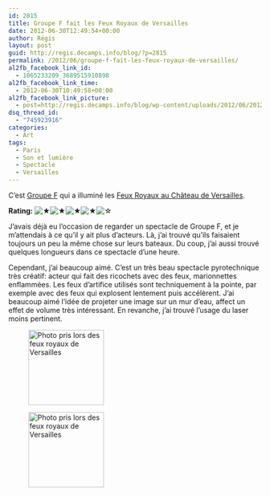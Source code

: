 ```yaml
---
id: 2815
title: Groupe F fait les Feux Royaux de Versailles
date: 2012-06-30T12:49:54+00:00
author: Régis
layout: post
guid: http://regis.decamps.info/blog/?p=2815
permalink: /2012/06/groupe-f-fait-les-feux-royaux-de-versailles/
al2fb_facebook_link_id:
  - 1065233209_3689515910898
al2fb_facebook_link_time:
  - 2012-06-30T10:49:58+00:00
al2fb_facebook_link_picture:
  - post=http://regis.decamps.info/blog/wp-content/uploads/2012/06/20120629_231455-262x350.jpg
dsq_thread_id:
  - "745923916"
categories:
  - Art
tags:
  - Paris
  - Son et lumière
  - Spectacle
  - Versailles
---
```

C&rsquo;est [Groupe F](http://www.groupef.com/) qui a illuminé les [Feux Royaux au Château de Versailles](http://www.chateauversailles-spectacles.fr/fr/spectacles/2012/feux-dartifice-royaux).

**Rating:**&nbsp;![&#9733;](http://regis.decamps.info/blog/wp-content/plugins/xavins-review-ratings/default/star.png "4/5")![&#9733;](http://regis.decamps.info/blog/wp-content/plugins/xavins-review-ratings/default/star.png "4/5")![&#9733;](http://regis.decamps.info/blog/wp-content/plugins/xavins-review-ratings/default/star.png "4/5")![&#9733;](http://regis.decamps.info/blog/wp-content/plugins/xavins-review-ratings/default/star.png "4/5")![&#9734;](http://regis.decamps.info/blog/wp-content/plugins/xavins-review-ratings/default/blank_star.png "4/5")&nbsp;


  
<!--more-->


  
J&rsquo;avais déjà eu l&rsquo;occasion de regarder un spectacle de Groupe F, et je m&rsquo;attendais à ce qu&rsquo;il y ait plus d&rsquo;acteurs. Là, j&rsquo;ai trouvé qu&rsquo;ils faisaient toujours un peu la même chose sur leurs bateaux. Du coup, j&rsquo;ai aussi trouvé quelques longueurs dans ce spectacle d&rsquo;une heure.

Cependant, j&rsquo;ai beaucoup aimé. C&rsquo;est un très beau spectacle pyrotechnique très créatif: acteur qui fait des ricochets avec des feux, marionnettes enflammées. Les feux d&rsquo;artifice utilisés sont techniquement à la pointe, par exemple avec des feux qui explosent lentement puis accélèrent. J&rsquo;ai beaucoup aimé l&rsquo;idée de projeter une image sur un mur d&rsquo;eau, affect un effet de volume très intéressant. En revanche, j&rsquo;ai trouvé l&rsquo;usage du laser moins pertinent.

<div id='gallery-14' class='gallery galleryid-2815 gallery-columns-3 gallery-size-thumbnail'>
  <figure class='gallery-item'> 
  
  <div class='gallery-icon portrait'>
    <a href='http://regis.decamps.info/blog/2012/06/groupe-f-fait-les-feux-royaux-de-versailles/20120629_231455/'><img width="150" height="150" src="http://regis.decamps.info/blog/wp-content/uploads/2012/06/20120629_231455-150x150.jpg" class="attachment-thumbnail size-thumbnail" alt="Photo pris lors des feux royaux de Versailles" srcset="http://regis.decamps.info/blog/wp-content/uploads/2012/06/20120629_231455-150x150.jpg 150w, http://regis.decamps.info/blog/wp-content/uploads/2012/06/20120629_231455-100x100.jpg 100w" sizes="(max-width: 150px) 100vw, 150px" /></a>
  </div></figure><figure class='gallery-item'> 
  
  <div class='gallery-icon portrait'>
    <a href='http://regis.decamps.info/blog/2012/06/groupe-f-fait-les-feux-royaux-de-versailles/20120629_223750/'><img width="150" height="150" src="http://regis.decamps.info/blog/wp-content/uploads/2012/06/20120629_223750-150x150.jpg" class="attachment-thumbnail size-thumbnail" alt="Photo pris lors des feux royaux de Versailles" srcset="http://regis.decamps.info/blog/wp-content/uploads/2012/06/20120629_223750-150x150.jpg 150w, http://regis.decamps.info/blog/wp-content/uploads/2012/06/20120629_223750-100x100.jpg 100w" sizes="(max-width: 150px) 100vw, 150px" /></a>
  </div></figure>
</div>